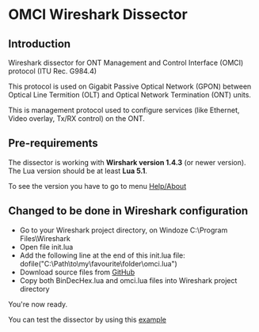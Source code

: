 # OMCI Wireshark Dissector

## Introduction

Wireshark dissector for ONT Management and Control Interface (OMCI) protocol (ITU Rec. G984.4)

This protocol is used on Gigabit Passive Optical Network (GPON) between Optical Line Termition (OLT) and Optical Network Termination (ONT) units.

This is management protocol used to configure services (like Ethernet, Video overlay, Tx/RX control) on the ONT.

## Pre-requirements

The dissector is working with **Wirshark version 1.4.3** (or newer version). The Lua version should be at least **Lua 5.1**.

To see the version you have to go to menu [Help/About](https://github.com/0liv1er/omci-wireshark-dissector/raw/master/wirehark-about.png)

## Changed to be done in Wireshark configuration

* Go to your Wireshark project directory, on Windoze C:\Program Files\Wireshark
* Open file init.lua
* Add the following line at the end of this init.lua file: dofile("C:\\Path\\to\\my\\favourite\\folder\\omci.lua")
* Download source files from [GitHub](https://github.com/0liv1er/omci-wireshark-dissector)
* Copy both BinDecHex.lua and omci.lua files into Wireshark project directory

You're now ready.

You can test the dissector by using this [example](https://github.com/0liv1er/omci-wireshark-dissector/blob/master/omci-example.pcap?raw=true)
